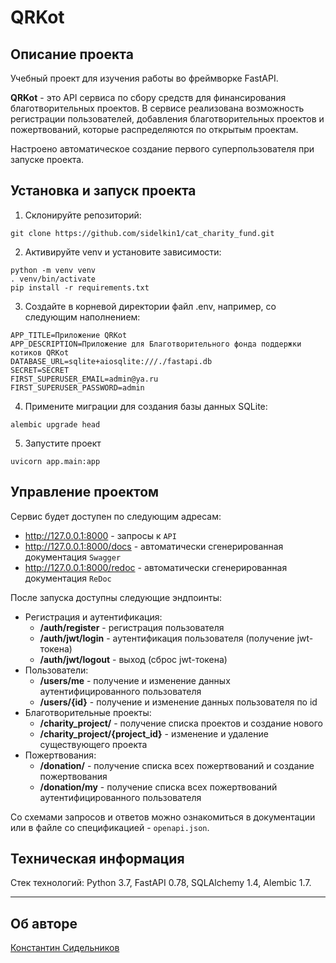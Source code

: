# QRKot

## Описание проекта

Учебный проект для изучения работы во фреймворке FastAPI.

**QRKot** - это API сервиса по сбору средств для финансирования благотворительных проектов. В сервисе реализована возможность регистрации пользователей, добавления благотворительных проектов и пожертвований, которые распределяются по открытым проектам.

Настроено автоматическое создание первого суперпользователя при запуске проекта.

## Установка и запуск проекта
1. Склонируйте репозиторий:
```
git clone https://github.com/sidelkin1/cat_charity_fund.git
```
2. Активируйте venv и установите зависимости:
```
python -m venv venv
. venv/bin/activate
pip install -r requirements.txt
```
3. Создайте в корневой директории файл .env, например, со следующим наполнением:
```
APP_TITLE=Приложение QRKot
APP_DESCRIPTION=Приложение для Благотворительного фонда поддержки котиков QRKot
DATABASE_URL=sqlite+aiosqlite:///./fastapi.db
SECRET=SECRET
FIRST_SUPERUSER_EMAIL=admin@ya.ru
FIRST_SUPERUSER_PASSWORD=admin
```
4. Примените миграции для создания базы данных SQLite:
```
alembic upgrade head
```
5. Запустите проект
```
uvicorn app.main:app
```

## Управление проектом

Сервис будет доступен по следующим адресам:
- http://127.0.0.1:8000 - запросы к `API`
- http://127.0.0.1:8000/docs - автоматически сгенерированная документация `Swagger`
- http://127.0.0.1:8000/redoc - автоматически сгенерированная документация `ReDoc`

После запуска доступны следующие эндпоинты:
- Регистрация и аутентификация:
    - **/auth/register** - регистрация пользователя
    - **/auth/jwt/login** - аутентификация пользователя (получение jwt-токена)
    - **/auth/jwt/logout** - выход (сброс jwt-токена)
- Пользователи:
    - **/users/me** - получение и изменение данных аутентифицированного пользователя
    - **/users/{id}** - получение и изменение данных пользователя по id
- Благотворительные проекты:
    - **/charity_project/** - получение списка проектов и создание нового
    - **/charity_project/{project_id}** - изменение и удаление существующего проекта
- Пожертвования:
    - **/donation/** - получение списка всех пожертвований и создание пожертвования
    - **/donation/my** - получение списка всех пожертвований аутентифицированного пользователя

Со схемами запросов и ответов можно ознакомиться в документации или в файле со спецификацией - `openapi.json`.

## Техническая информация

Стек технологий: Python 3.7, FastAPI 0.78, SQLAlchemy 1.4, Alembic 1.7.

---
## Об авторе

[Константин Сидельников](https://github.com/sidelkin1)